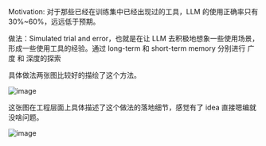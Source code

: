 Motivation: 对于那些已经在训练集中已经出现过的工具，LLM 的使用正确率只有 30%~60%，远远低于预期。

做法：Simulated trial and error，也就是在让 LLM 去积极地想象一些使用场景，形成一些使用工具的经验。通过 long-term 和 short-term memory 分别进行 广度 和 深度的探索

具体做法两张图比较好的描绘了这个方法。

![image](https://img2024.cnblogs.com/blog/1797571/202403/1797571-20240311211901796-1587754088.png)

这张图在工程层面上具体描述了这个做法的落地细节，感觉有了 idea 直接嗯编就没啥问题。

![image](https://img2024.cnblogs.com/blog/1797571/202403/1797571-20240311211844781-923051674.png)